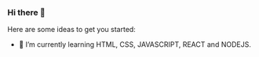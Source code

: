 ### Hi there 👋

Here are some ideas to get you started:

- 🌱 I’m currently learning HTML, CSS, JAVASCRIPT, REACT and NODEJS.
